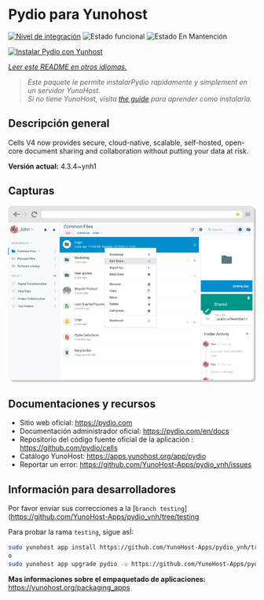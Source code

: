 <!--
Este archivo README esta generado automaticamente<https://github.com/YunoHost/apps/tree/master/tools/readme_generator>
No se debe editar a mano.
-->

# Pydio para Yunohost

[![Nivel de integración](https://dash.yunohost.org/integration/pydio.svg)](https://dash.yunohost.org/appci/app/pydio) ![Estado funcional](https://ci-apps.yunohost.org/ci/badges/pydio.status.svg) ![Estado En Mantención](https://ci-apps.yunohost.org/ci/badges/pydio.maintain.svg)

[![Instalar Pydio con Yunhost](https://install-app.yunohost.org/install-with-yunohost.svg)](https://install-app.yunohost.org/?app=pydio)

*[Leer este README en otros idiomas.](./ALL_README.md)*

> *Este paquete le permite instalarPydio rapidamente y simplement en un servidor YunoHost.*  
> *Si no tiene YunoHost, visita [the guide](https://yunohost.org/install) para aprender como instalarla.*

## Descripción general

Cells V4 now provides secure, cloud-native, scalable, self-hosted, open-core document sharing and collaboration without putting your data at risk.


**Versión actual:** 4.3.4~ynh1

## Capturas

![Captura de Pydio](./doc/screenshots/screenshot01.png)

## Documentaciones y recursos

- Sitio web oficial: <https://pydio.com>
- Documentación administrador oficial: <https://pydio.com/en/docs>
- Repositorio del código fuente oficial de la aplicación : <https://github.com/pydio/cells>
- Catálogo YunoHost: <https://apps.yunohost.org/app/pydio>
- Reportar un error: <https://github.com/YunoHost-Apps/pydio_ynh/issues>

## Información para desarrolladores

Por favor enviar sus correcciones a la [`branch testing`](https://github.com/YunoHost-Apps/pydio_ynh/tree/testing

Para probar la rama `testing`, sigue asÍ:

```bash
sudo yunohost app install https://github.com/YunoHost-Apps/pydio_ynh/tree/testing --debug
o
sudo yunohost app upgrade pydio -u https://github.com/YunoHost-Apps/pydio_ynh/tree/testing --debug
```

**Mas informaciones sobre el empaquetado de aplicaciones:** <https://yunohost.org/packaging_apps>
